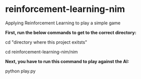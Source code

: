 # reinforcement-learning-nim
Applying Reinforcement Learning to play a simple game


<p>
<b>First, run the below commands to get to the correct directory:</b>
</p>
<p>
cd "directory where this project exitsts"</p>
<p>
  cd reinforcement-learning-nim/nim
</p>
<p>
<b>Next, you have to run this command to play against the AI:  </b>
</p>
<p>
  python play.py
</p>
